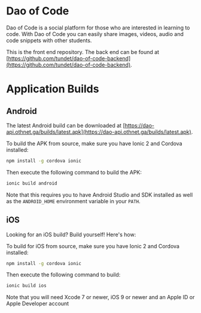 # Dao of Code

Dao of Code is a social platform for those who are interested in learning
to code. With Dao of Code you can easily share images, videos, audio and
code snippets with other students.

This is the front end repository. The back end can be found at [https://github.com/tundet/dao-of-code-backend](https://github.com/tundet/dao-of-code-backend).

# Application Builds

## Android
The latest Android build can be downloaded at
[https://dao-api.othnet.ga/builds/latest.apk](https://dao-api.othnet.ga/builds/latest.apk).

To build the APK from source, make sure you have Ionic 2 and Cordova installed:

```sh
npm install -g cordova ionic
```

Then execute the following command to build the APK:

```sh
ionic build android
```

Note that this requires you to have Android Studio and SDK installed
as well as the `ANDROID_HOME` environment variable in your `PATH`.

## iOS
Looking for an iOS build? Build yourself! Here's how:

To build for iOS from source, make sure you have Ionic 2 and Cordova installed:

```sh
npm install -g cordova ionic
```

Then execute the following command to build:

```sh
ionic build ios
```

Note that you will need Xcode 7 or newer, iOS 9 or newer and an Apple ID
or Apple Developer account
